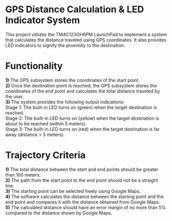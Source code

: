 # **GPS Distance Calculation & LED Indicator System**
This project utilizes the TM4C123GH6PM LaunchPad to implement a system that calculates the distance traveled using GPS coordinates. It also provides LED indicators to signify the proximity to the destination.


# **Functionality**

**1)** The GPS subsystem stores the coordinates of the start point.  
**2)** Once the destination point is reached, the GPS subsystem stores the coordinates of the end point and calculates the total distance traveled by the user.  
**3)** The system provides the following output indications:  
Stage 1: The built-in LED turns on (green) when the target destination is reached.  
Stage 2: The built-in LED turns on (yellow) when the target destination is about to be reached (within 5 meters).  
Stage 3: The built-in LED turns on (red) when the target destination is far away (distance > 5 meters).


# **Trajectory Criteria**

**1)** The total distance between the start and end points should be greater than 100 meters.  
**2)** The path from the start point to the end point should not be a straight line.  
**3)** The starting point can be selected freely using Google Maps.  
**4)** The software calculates the distance between the starting point and the end point and compares it with the distance obtained from Google Maps.  
**5)** The calculated distance should have an error margin of no more than 5% compared to the distance shown by Google Maps.
